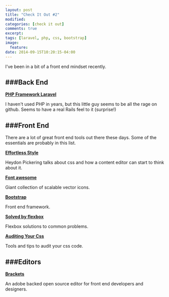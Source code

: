 ```yaml
---
layout: post
title: "Check It Out #2"
modified:
categories: [check it out]
comments: true
excerpt:
tags: [laravel, php, css, bootstrap]
image:
  feature:
date: 2014-09-15T10:20:15-04:00
---
```





I've been in a bit of a front end mindset recently. 


###Back End
---

**[PHP Framework Laravel](http://laravel.com/)**

I haven't used PHP in years, but this little guy seems to be all the rage on github. Seems to have a real Rails feel to it (surprise!)


###Front End
---

There are a lot of great front end tools out there these days. Some of the essentials are probably in this list.


**[Effortless Style](http://vimeo.com/101718785)**

Heydon Pickering talks about css and how a content editor can start to think about it. 


**[Font awesome](http://fortawesome.github.io/Font-Awesome/icons/)**

Giant collection of scalable vector icons. 

**[Bootstrap](http://getbootstrap.com/2.3.2/)**

Front end framework. 

**[Solved by flexbox](http://philipwalton.github.io/solved-by-flexbox/)**

Flexbox solutions to common problems. 


**[Auditing Your Css](http://alistapart.com/article/css-audits-taking-stock-of-your-code)**

Tools and tips to audit your css code. 


###Editors
---

**[Brackets](http://brackets.io/)**

An adobe backed open source editor for front end developers and designers. 